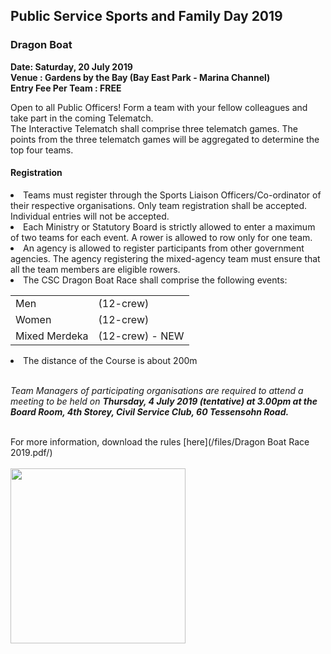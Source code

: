 <!-- ---
title: 'PSSFD - Dragon Boat'
permalink: events/sports-and-family-day/event-details/dragon-boat
breadcrumb: 'Sports and Family Day'

--- -->


## Public Service Sports and Family Day 2019
### Dragon Boat
<b>
Date: Saturday, 20 July 2019 <br>
Venue : Gardens by the Bay (Bay East Park - Marina Channel) <br>
Entry Fee Per Team : FREE <br>
</b>

Open to all Public Officers! Form a team with your fellow colleagues and take part in the coming Telematch. <br>
The Interactive Telematch shall comprise three telematch games. The points from the three telematch games will be aggregated to determine the top four teams.  <br>

#### Registration
<li> 
	Teams must register through the Sports Liaison Officers/Co-ordinator of their respective organisations. Only team registration shall be accepted. Individual entries will not be accepted.
</li>
<li> 
	Each Ministry or Statutory Board is strictly allowed to enter a maximum of two teams for each event. A rower is allowed to row only for one team.
<li> 
	An agency is allowed to register participants from other government agencies. The agency registering the mixed-agency team must ensure that all the team members are eligible rowers.
</li>
<li> 
	The CSC Dragon Boat Race shall comprise the following events:
	<table>
		<tr>
			<td>
				Men
			</td>
			<td>
				(12-crew)
			</td>
		</tr>
		<tr>
			<td>
				Women
			</td>
			<td>
				(12-crew)
			</td>
		</tr>
		<tr>
			<td>
				Mixed Merdeka
			</td>
			<td>
				(12-crew) - NEW
			</td>
		</tr>
	</table>
</li>
<li>
	The distance of the Course is about 200m
</li>
<br>

<i> Team Managers of participating organisations are required to attend a meeting to be held on <b> Thursday, 4 July 2019 (tentative) at 3.00pm at the Board Room, 4th Storey, Civil Service Club, 60 Tessensohn Road. </b></i>

<br>
For more information, download the rules [here](/files/Dragon Boat Race 2019.pdf/) <br>
<br>
<a href="https://www.csc.sg/stargames/Event-Listing-Civil-Service-Club-Tournament-Registration"><img src="/images/sign-up-btn.png" style="width:280px" />

